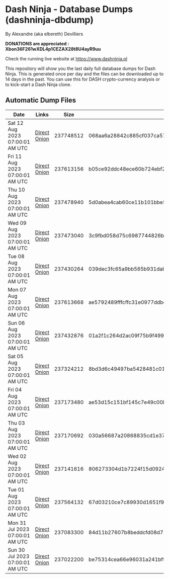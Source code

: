 # Dash Ninja - Database Dumps (dashninja-dbdump)
By Alexandre (aka elbereth) Devilliers

**DONATIONS are appreciated : Xbon36F261wXDL4p1CEZAX28t8U4ayR9uu**

Check the running live website at https://www.dashninja.pl

This repository will show you the last daily full database dumps for Dash Ninja. This is generated once per day and the files can be downloaded up to 14 days in the past.
You can use this for DASH crypto-currency analysis or to kick-start a Dash Ninja clone.


## Automatic Dump Files
| Date | Links | Size | SHA256 |
|--|--|--|--|
| Sat 12 Aug 2023 07:00:01 AM UTC | [Direct](https://oshi.at/aXYF) [Onion](http://5ety7tpkim5me6eszuwcje7bmy25pbtrjtue7zkqqgziljwqy3rrikqd.onion/aXYF) | 237748512 | 068aa6a28842c885cf037ca570f4b3c11fe9767b948ec419387d4db24d641702 | 
| Fri 11 Aug 2023 07:00:01 AM UTC | [Direct](https://oshi.at/fHnC) [Onion](http://5ety7tpkim5me6eszuwcje7bmy25pbtrjtue7zkqqgziljwqy3rrikqd.onion/fHnC) | 237613156 | b05ce92ddc48ece60b724ebf2cb86340003d706038c023b400de813bd665564b | 
| Thu 10 Aug 2023 07:00:01 AM UTC | [Direct](https://oshi.at/LSqm) [Onion](http://5ety7tpkim5me6eszuwcje7bmy25pbtrjtue7zkqqgziljwqy3rrikqd.onion/LSqm) | 237478940 | 5d0abea4cab60ce11b101bbe51bbf372a46ac3fc2801fb5a2e367ad576c40faf | 
| Wed 09 Aug 2023 07:00:01 AM UTC | [Direct](https://oshi.at/BWuW) [Onion](http://5ety7tpkim5me6eszuwcje7bmy25pbtrjtue7zkqqgziljwqy3rrikqd.onion/BWuW) | 237473040 | 3c9fbd058d75c6987744826b7cce78bbfd161eaf4ab024828f52e5da06bceecb | 
| Tue 08 Aug 2023 07:00:01 AM UTC | [Direct](https://oshi.at/eUVw) [Onion](http://5ety7tpkim5me6eszuwcje7bmy25pbtrjtue7zkqqgziljwqy3rrikqd.onion/eUVw) | 237430264 | 039dec3fc65a9bb585b931dab33f4d979052f112bae36d70428bbf35d19bc6fa | 
| Mon 07 Aug 2023 07:00:01 AM UTC | [Direct](https://oshi.at/Ywaf) [Onion](http://5ety7tpkim5me6eszuwcje7bmy25pbtrjtue7zkqqgziljwqy3rrikqd.onion/Ywaf) | 237613668 | ae5792489fffcffc31e0977ddbc912ba7a24a8b67f2e5908ebb6137a49def673 | 
| Sun 06 Aug 2023 07:00:01 AM UTC | [Direct](<html>) [Onion]() | 237432876 | 01a2f1c264d2ac09f75b9f49998b704d700ef0a5a014ce9c4b6f42af5c36baa6 | 
| Sat 05 Aug 2023 07:00:01 AM UTC | [Direct](https://oshi.at/cERc) [Onion](http://5ety7tpkim5me6eszuwcje7bmy25pbtrjtue7zkqqgziljwqy3rrikqd.onion/cERc) | 237324212 | 8bd3d6c49497ba5428481c01b11b65489db2105d73cab4ba11369090e3f1328b | 
| Fri 04 Aug 2023 07:00:01 AM UTC | [Direct](<html>) [Onion]() | 237173480 | ae53d15c151bf145c7e49c00b3bd35a3fb423ff42924486ff174d804a445eb22 | 
| Thu 03 Aug 2023 07:00:01 AM UTC | [Direct](https://oshi.at/iAfV) [Onion](http://5ety7tpkim5me6eszuwcje7bmy25pbtrjtue7zkqqgziljwqy3rrikqd.onion/iAfV) | 237170692 | 030a56687a20868835cd1e37574957f6ca7357787566aecd6e37cc74dd651845 | 
| Wed 02 Aug 2023 07:00:01 AM UTC | [Direct](https://oshi.at/eusD) [Onion](http://5ety7tpkim5me6eszuwcje7bmy25pbtrjtue7zkqqgziljwqy3rrikqd.onion/eusD) | 237141616 | 806273304d1b7224f15d09245cc59533002345d06dbeda698d849582534805b5 | 
| Tue 01 Aug 2023 07:00:01 AM UTC | [Direct](https://oshi.at/gZRV) [Onion](http://5ety7tpkim5me6eszuwcje7bmy25pbtrjtue7zkqqgziljwqy3rrikqd.onion/gZRV) | 237564132 | 67d03210ce7c89930d1651f95e64bdfefbca354900d9cfc4e8c06aadc5cd4778 | 
| Mon 31 Jul 2023 07:00:01 AM UTC | [Direct](https://oshi.at/Wqik) [Onion](http://5ety7tpkim5me6eszuwcje7bmy25pbtrjtue7zkqqgziljwqy3rrikqd.onion/Wqik) | 237083300 | 84d11b27607b8beddcfd08d725a325452ac5d342502a368a704be25c93de49ae | 
| Sun 30 Jul 2023 07:00:01 AM UTC | [Direct](https://oshi.at/EkyP) [Onion](http://5ety7tpkim5me6eszuwcje7bmy25pbtrjtue7zkqqgziljwqy3rrikqd.onion/EkyP) | 237022200 | be75314cea66e96031a241bf9e4af6bdfd3f94cffcd322cbef93e24d09d124ec | 
